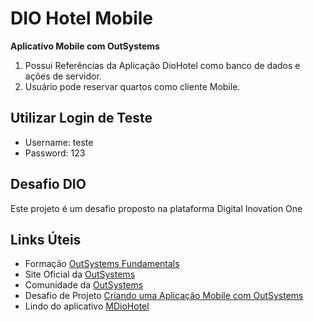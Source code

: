 # DIO Hotel Mobile

**Aplicativo Mobile com OutSystems**

1. Possui Referências da Aplicação DioHotel como banco de dados e ações de servidor.
2. Usuário pode reservar quartos como cliente Mobile.

## Utilizar Login de Teste

- Username: teste
- Password: 123

## Desafio DIO

Este projeto é um desafio proposto na plataforma Digital Inovation One

## Links Úteis

- Formação [OutSystems Fundamentals](https://web.dio.me/track/formacao-outsystems-fundamentals)
- Site Oficial da [OutSystems](https://www.outsystems.com/pt-br/)
- Comunidade da [OutSystems](https://www.outsystems.com/community/)
- Desafio de Projeto [Criando uma Aplicação Mobile com OutSystems](https://web.dio.me/project/criando-uma-aplicacao-mobile-com-outsystems/learning/4f2a5da1-5783-489c-97dc-b7b22186acc9?back=/track/formacao-outsystems-fundamentals&tab=undefined&moduleId=undefined)
- Lindo do aplicativo [MDioHotel](https://personal-qevrasqq.outsystemscloud.com/MDioHotel/)
